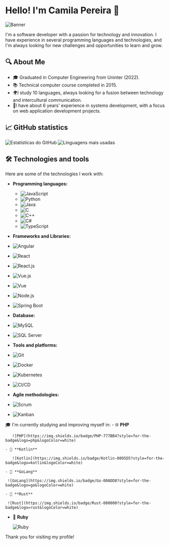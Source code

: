 # Hello! I'm Camila Pereira 👋
![Banner](https://avatars.githubusercontent.com/u/42609768?s=400&u=f5ffc4f21d6806960236619a3c8bca15ae0ded06&v=4)

I'm a software developer with a passion for technology and innovation. I have experience in several programming languages and technologies, and I'm always looking for new challenges and opportunities to learn and grow.

## 🔍 About Me

- 🎓 Graduated in Computer Engineering from Uninter (2022).
- 📚 Technical computer course completed in 2015.
- 🌍I study 10 languages, always looking for a fusion between technology and intercultural communication.
- 🚀I have about 6 years' experience in systems development, with a focus on web application development projects.

## 📈 GitHub statistics

![Estatísticas do GitHub](https://github-readme-stats.vercel.app/api?username=meninadosoftware&show_icons=true&theme=radical)
![Linguagens mais usadas](https://github-readme-stats.vercel.app/api/top-langs/?username=meninadosoftware&layout=compact&theme=radical)

## 🛠 Technologies and tools

Here are some of the technologies I work with:

- **Programming languages:**
  - ![JavaScript](https://img.shields.io/badge/JavaScript-323330?style=for-the-badge&logo=javascript&logoColor=F7DF1E)
  - ![Python](https://img.shields.io/badge/Python-3776AB?style=for-the-badge&logo=python&logoColor=white)
  - ![Java](https://img.shields.io/badge/Java-007396?style=for-the-badge&logo=java&logoColor=white)
  - ![C](https://img.shields.io/badge/C-00599C?style=for-the-badge&logo=c&logoColor=white)
  - ![C++](https://img.shields.io/badge/C++-00599C?style=for-the-badge&logo=c%2B%2B&logoColor=white)
  - ![C#](https://img.shields.io/badge/C%23-800080?style=for-the-badge&logo=c-sharp&logoColor=white)
  - ![TypeScript](https://img.shields.io/badge/TypeScript-3178C6?style=for-the-badge&logo=typescript&logoColor=white)

- **Frameworks and Libraries:**
 - ![Angular](https://img.shields.io/badge/Angular-DD0031?style=for-the-badge&logo=angular&logoColor=white)
 - ![React](https://img.shields.io/badge/React-20232A?style=for-the-badge&logo=react&logoColor=61DAFB)
 - ![React.js](https://img.shields.io/badge/React.js-61DAFB?style=for-the-badge&logo=react&logoColor=white)
 - ![Vue.js](https://img.shields.io/badge/Vue.js-4FC08D?style=for-the-badge&logo=vue.js&logoColor=white)
 - ![Vue](https://img.shields.io/badge/Vue-4FC08D?style=for-the-badge&logo=vue.js&logoColor=white)
 - ![Node.js](https://img.shields.io/badge/Node.js-43853D?style=for-the-badge&logo=node.js&logoColor=white)
 - ![Spring Boot](https://img.shields.io/badge/Spring_Boot-6DB33F?style=for-the-badge&logo=spring-boot)


- **Database:**
- ![MySQL](https://img.shields.io/badge/MySQL-4479A1?style=for-the-badge&logo=mysql&logoColor=white)
- ![SQL Server](https://img.shields.io/badge/SQL_Server-CC2927?style=for-the-badge&logo=microsoft-sql-server&logoColor=white)

- **Tools and platforms:**
- ![Git](https://img.shields.io/badge/Git-F05032?style=for-the-badge&logo=git&logoColor=white)
- ![Docker](https://img.shields.io/badge/Docker-2496ED?style=for-the-badge&logo=docker&logoColor=white)
- ![Kubernetes](https://img.shields.io/badge/Kubernetes-326CE5?style=for-the-badge&logo=kubernetes&logoColor=white)
- ![CI/CD](https://img.shields.io/badge/CI%2FCD-017BFE?style=for-the-badge&logo=azure-devops&logoColor=white)

- **Agile methodologies:**
- ![Scrum](https://img.shields.io/badge/Scrum-2496ED?style=for-the-badge&logo=scrum&logoColor=white)
- ![Kanban](https://img.shields.io/badge/Kanban-326CE5?style=for-the-badge&logo=kanban&logoColor=white)

🎓 I'm currently studying and improving myself in:
    - 🌐 **PHP**
    
       ![PHP](https://img.shields.io/badge/PHP-777BB4?style=for-the-badge&logo=php&logoColor=white)
       
    - 📱 **Kotlin**
    
       ![Kotlin](https://img.shields.io/badge/Kotlin-0095D5?style=for-the-badge&logo=kotlin&logoColor=white)
       
    - 🚀 **GoLang**
    
     ![GoLang](https://img.shields.io/badge/Go-00ADD8?style=for-the-badge&logo=go&logoColor=white)
     
    - 🦀 **Rust**
    
     ![Rust](https://img.shields.io/badge/Rust-000000?style=for-the-badge&logo=rust&logoColor=white)
     
   - 💎 **Ruby**
     
      ![Ruby](https://img.shields.io/badge/Ruby-CC342D?style=for-the-badge&logo=ruby&logoColor=white)
     
Thank you for visiting my profile!
